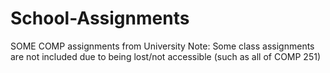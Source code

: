 # School-Assignments
SOME COMP assignments from University
Note: Some class assignments are not included due to being lost/not accessible (such as all of COMP 251)
